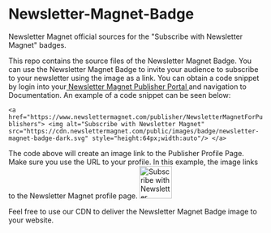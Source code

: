 # Newsletter-Magnet-Badge
Newsletter Magnet official sources for the "Subscribe with Newsletter Magnet" badges.

This repo contains the source files of the Newsletter Magnet Badge. You can use the Newsletter Magnet Badge to invite your audience to subscribe to your newsletter using the image as a link. You can obtain a code snippet by login into your[ Newsletter Magnet Publisher Portal ](http://publisher.newslettermagnet.com " Newsletter Magnet Publisher Portal ")and navigation to Documentation. An example of a code snippet can be seen below:

`<a href="https://www.newslettermagnet.com/publisher/NewsletterMagnetForPublishers">
    <img alt="Subscribe with Newsletter Magnet" src="https://cdn.newslettermagnet.com/public/images/badge/newsletter-magnet-badge-dark.svg" style="height:64px;width:auto"/>
</a>`

The code above will create an image link to the Publisher Profile Page. Make sure you use the URL to your profile. In this example, the image links to the Newsletter Magnet profile page.
<a href="https://www.newslettermagnet.com/publisher/NewsletterMagnetForPublishers">
    <img alt="Subscribe with Newsletter Magnet" src="https://cdn.newslettermagnet.com/public/images/badge/newsletter-magnet-badge-dark.svg" style="height:64px;width:auto"/>
</a>

Feel free to use our CDN to deliver the Newsletter Magnet Badge image to your website.
